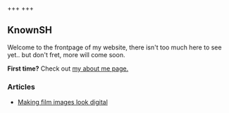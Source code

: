 +++
+++

## KnownSH

Welcome to the frontpage of my website, there isn't too much here to see yet.. but don't fret, more will come soon.

**First time?** Check out [my about me page.](./about)

### Articles

- [Making film images look digital](./articles/digital-look)